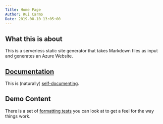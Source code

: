 ```yaml
---
Title: Home Page
Author: Rui Carmo
Date: 2019-08-10 13:05:00
---
```


## What this is about

This is a serverless static site generator that takes Markdown files as input and generates an Azure Website.

## [Documentation](docs)

This is (naturally) [self-documenting](docs).

## Demo Content

There is a set of [formatting tests](tests) you can look at to get a feel for the way things work.
